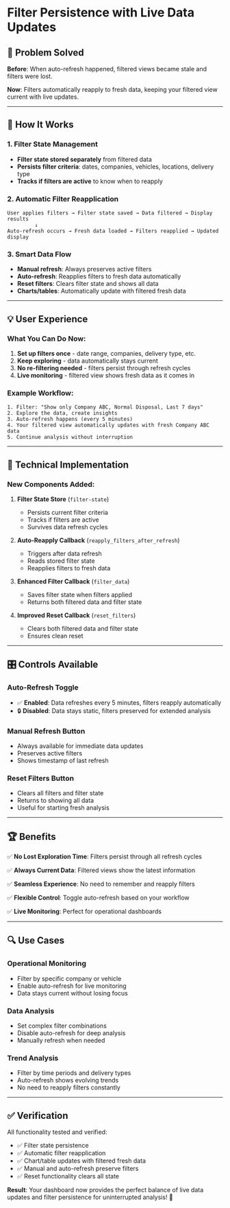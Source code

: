 # Filter Persistence with Live Data Updates

## 🎯 **Problem Solved**

**Before**: When auto-refresh happened, filtered views became stale and filters were lost.

**Now**: Filters automatically reapply to fresh data, keeping your filtered view current with live updates.

---

## 🚀 **How It Works**

### **1. Filter State Management**
- **Filter state stored separately** from filtered data
- **Persists filter criteria**: dates, companies, vehicles, locations, delivery type
- **Tracks if filters are active** to know when to reapply

### **2. Automatic Filter Reapplication**
```
User applies filters → Filter state saved → Data filtered → Display results
         ↓
Auto-refresh occurs → Fresh data loaded → Filters reapplied → Updated display
```

### **3. Smart Data Flow**
- **Manual refresh**: Always preserves active filters
- **Auto-refresh**: Reapplies filters to fresh data automatically
- **Reset filters**: Clears filter state and shows all data
- **Charts/tables**: Automatically update with filtered fresh data

---

## 💡 **User Experience**

### **What You Can Do Now:**
1. **Set up filters once** - date range, companies, delivery type, etc.
2. **Keep exploring** - data automatically stays current
3. **No re-filtering needed** - filters persist through refresh cycles
4. **Live monitoring** - filtered view shows fresh data as it comes in

### **Example Workflow:**
```
1. Filter: "Show only Company ABC, Normal Disposal, Last 7 days"
2. Explore the data, create insights
3. Auto-refresh happens (every 5 minutes)
4. Your filtered view automatically updates with fresh Company ABC data
5. Continue analysis without interruption
```

---

## 🔧 **Technical Implementation**

### **New Components Added:**

1. **Filter State Store** (`filter-state`)
   - Persists current filter criteria
   - Tracks if filters are active
   - Survives data refresh cycles

2. **Auto-Reapply Callback** (`reapply_filters_after_refresh`)
   - Triggers after data refresh
   - Reads stored filter state
   - Reapplies filters to fresh data

3. **Enhanced Filter Callback** (`filter_data`)
   - Saves filter state when filters applied
   - Returns both filtered data and filter state

4. **Improved Reset Callback** (`reset_filters`)
   - Clears both filtered data and filter state
   - Ensures clean reset

---

## 🎛️ **Controls Available**

### **Auto-Refresh Toggle**
- ✅ **Enabled**: Data refreshes every 5 minutes, filters reapply automatically
- 🔒 **Disabled**: Data stays static, filters preserved for extended analysis

### **Manual Refresh Button**
- Always available for immediate data updates
- Preserves active filters
- Shows timestamp of last refresh

### **Reset Filters Button**
- Clears all filters and filter state
- Returns to showing all data
- Useful for starting fresh analysis

---

## 🏆 **Benefits**

✅ **No Lost Exploration Time**: Filters persist through all refresh cycles

✅ **Always Current Data**: Filtered views show the latest information

✅ **Seamless Experience**: No need to remember and reapply filters

✅ **Flexible Control**: Toggle auto-refresh based on your workflow

✅ **Live Monitoring**: Perfect for operational dashboards

---

## 🔍 **Use Cases**

### **Operational Monitoring**
- Filter by specific company or vehicle
- Enable auto-refresh for live monitoring
- Data stays current without losing focus

### **Data Analysis**
- Set complex filter combinations
- Disable auto-refresh for deep analysis
- Manually refresh when needed

### **Trend Analysis**
- Filter by time periods and delivery types
- Auto-refresh shows evolving trends
- No need to reapply filters constantly

---

## ✅ **Verification**

All functionality tested and verified:
- ✅ Filter state persistence
- ✅ Automatic filter reapplication
- ✅ Chart/table updates with filtered fresh data
- ✅ Manual and auto-refresh preserve filters
- ✅ Reset functionality clears all state

**Result**: Your dashboard now provides the perfect balance of live data updates and filter persistence for uninterrupted analysis! 🎉